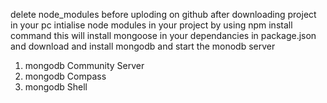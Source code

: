 delete node_modules before uploding on github
after downloading project in your pc
intialise node modules in your project by using npm install command 
this will install mongoose in your dependancies in package.json
and download and install mongodb and start the monodb server
1. mongodb Community Server
2. mongodb Compass
3. mongodb Shell